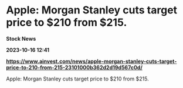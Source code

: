 # Apple: Morgan Stanley cuts target price to $210 from $215.
**Stock News**

**2023-10-16 12:41**

**https://www.ainvest.com/news/apple-morgan-stanley-cuts-target-price-to-210-from-215-23101000b362d2d19d567c0d/**

Apple: Morgan Stanley cuts target price to $210 from $215.